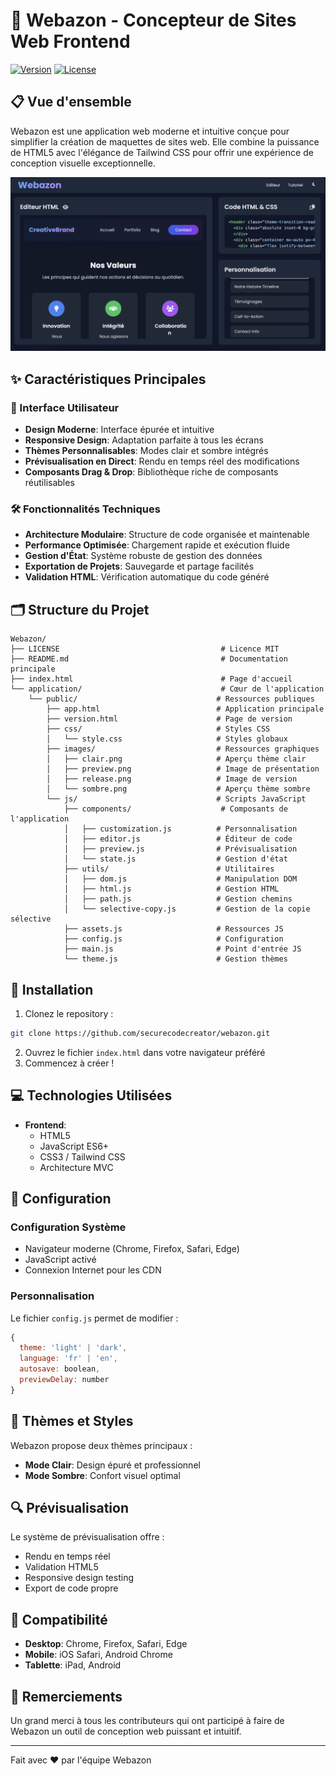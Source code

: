 # 🎨 Webazon - Concepteur de Sites Web Frontend

[![Version](https://img.shields.io/badge/version-1.0.3-blue.svg)](https://github.com/securecodecreator/webazon)
[![License](https://img.shields.io/badge/license-MIT-green.svg)](https://github.com/securecodecreator/webazon/blob/main/LICENSE)

## 📋 Vue d'ensemble

Webazon est une application web moderne et intuitive conçue pour simplifier la création de maquettes de sites web. Elle combine la puissance de HTML5 avec l'élégance de Tailwind CSS pour offrir une expérience de conception visuelle exceptionnelle.

![Aperçu de Webazon](application/public/images/preview.png)

## ✨ Caractéristiques Principales

### 🎯 Interface Utilisateur
- **Design Moderne**: Interface épurée et intuitive
- **Responsive Design**: Adaptation parfaite à tous les écrans
- **Thèmes Personnalisables**: Modes clair et sombre intégrés
- **Prévisualisation en Direct**: Rendu en temps réel des modifications
- **Composants Drag & Drop**: Bibliothèque riche de composants réutilisables

### 🛠️ Fonctionnalités Techniques
- **Architecture Modulaire**: Structure de code organisée et maintenable
- **Performance Optimisée**: Chargement rapide et exécution fluide
- **Gestion d'État**: Système robuste de gestion des données
- **Exportation de Projets**: Sauvegarde et partage facilités
- **Validation HTML**: Vérification automatique du code généré

## 🗂️ Structure du Projet

```
Webazon/
├── LICENSE                                    # Licence MIT
├── README.md                                  # Documentation principale
├── index.html                                 # Page d'accueil
└── application/                               # Cœur de l'application
    └── public/                               # Ressources publiques
        ├── app.html                          # Application principale
        ├── version.html                      # Page de version
        ├── css/                              # Styles CSS
        │   └── style.css                     # Styles globaux
        ├── images/                           # Ressources graphiques
        │   ├── clair.png                     # Aperçu thème clair
        │   ├── preview.png                   # Image de présentation
        │   ├── release.png                   # Image de version
        │   └── sombre.png                    # Aperçu thème sombre
        └── js/                               # Scripts JavaScript
            ├── components/                    # Composants de l'application
            │   ├── customization.js          # Personnalisation
            │   ├── editor.js                 # Éditeur de code
            │   ├── preview.js                # Prévisualisation
            │   └── state.js                  # Gestion d'état
            ├── utils/                        # Utilitaires
            │   ├── dom.js                    # Manipulation DOM
            │   ├── html.js                   # Gestion HTML
            │   ├── path.js                   # Gestion chemins
            │   └── selective-copy.js         # Gestion de la copie sélective
            ├── assets.js                     # Ressources JS
            ├── config.js                     # Configuration
            ├── main.js                       # Point d'entrée JS
            └── theme.js                      # Gestion thèmes
```

## 🚀 Installation

1. Clonez le repository :
```bash
git clone https://github.com/securecodecreator/webazon.git
```

2. Ouvrez le fichier `index.html` dans votre navigateur préféré
3. Commencez à créer !

## 💻 Technologies Utilisées

- **Frontend**:
  - HTML5
  - JavaScript ES6+
  - CSS3 / Tailwind CSS
  - Architecture MVC

## 🔧 Configuration

### Configuration Système
- Navigateur moderne (Chrome, Firefox, Safari, Edge)
- JavaScript activé
- Connexion Internet pour les CDN

### Personnalisation
Le fichier `config.js` permet de modifier :
```javascript
{
  theme: 'light' | 'dark',
  language: 'fr' | 'en',
  autosave: boolean,
  previewDelay: number
}
```

## 🎨 Thèmes et Styles

Webazon propose deux thèmes principaux :
- **Mode Clair**: Design épuré et professionnel
- **Mode Sombre**: Confort visuel optimal

## 🔍 Prévisualisation

Le système de prévisualisation offre :
- Rendu en temps réel
- Validation HTML5
- Responsive design testing
- Export de code propre

## 📱 Compatibilité

- **Desktop**: Chrome, Firefox, Safari, Edge
- **Mobile**: iOS Safari, Android Chrome
- **Tablette**: iPad, Android

## 🌟 Remerciements

Un grand merci à tous les contributeurs qui ont participé à faire de Webazon un outil de conception web puissant et intuitif.

---

Fait avec ❤️ par l'équipe Webazon 